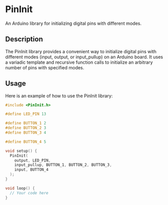 # PinInit

An Arduino library for initializing digital pins with different modes.

## Description

The PinInit library provides a convenient way to initialize digital pins with different modes (input, output, or input_pullup) on an Arduino board. It uses a variadic template and recursive function calls to initialize an arbitrary number of pins with specified modes.

## Usage

Here is an example of how to use the PinInit library:

``` C++
#include <PinInit.h>

#define LED_PIN 13

#define BUTTON_1 2
#define BUTTON_2 3
#define BUTTON_3 4

#define BUTTON_4 5

void setup() {
  PinInit(
    output, LED_PIN,
    input_pullup, BUTTON_1, BUTTON_2, BUTTON_3,
    input, BUTTON_4
  );
}

void loop() {
  // Your code here
}
```
